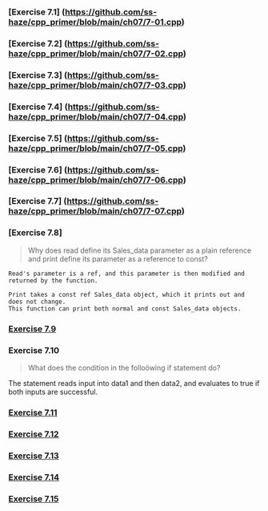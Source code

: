 ### [Exercise 7.1] (https://github.com/ss-haze/cpp_primer/blob/main/ch07/7-01.cpp)

### [Exercise 7.2] (https://github.com/ss-haze/cpp_primer/blob/main/ch07/7-02.cpp)

### [Exercise 7.3] (https://github.com/ss-haze/cpp_primer/blob/main/ch07/7-03.cpp)

### [Exercise 7.4] (https://github.com/ss-haze/cpp_primer/blob/main/ch07/7-04.cpp)

### [Exercise 7.5] (https://github.com/ss-haze/cpp_primer/blob/main/ch07/7-05.cpp)

### [Exercise 7.6] (https://github.com/ss-haze/cpp_primer/blob/main/ch07/7-06.cpp)

### [Exercise 7.7] (https://github.com/ss-haze/cpp_primer/blob/main/ch07/7-07.cpp)

### [Exercise 7.8] 
> Why does read define its Sales_data parameter as a plain reference and print define its parameter as a reference to const?
```
Read's parameter is a ref, and this parameter is then modified and returned by the function.

Print takes a const ref Sales_data object, which it prints out and does not change. 
This function can print both normal and const Sales_data objects.
```

### [Exercise 7.9](https://github.com/ss-haze/cpp_primer/blob/main/ch07/7-09.cpp)

### Exercise 7.10
> What does the condition in the folloöwing if statement do?

The statement reads input into data1 and then data2, and evaluates to true if both inputs are successful.

### [Exercise 7.11](https://github.com/ss-haze/cpp_primer/blob/main/ch07/7-11.cpp)

### [Exercise 7.12](https://github.com/ss-haze/cpp_primer/blob/main/ch07/7-12.cpp)

### [Exercise 7.13](https://github.com/ss-haze/cpp_primer/blob/main/ch07/7-13.cpp)

### [Exercise 7.14](https://github.com/ss-haze/cpp_primer/blob/main/ch07/7-14.cpp)

### [Exercise 7.15](https://github.com/ss-haze/cpp_primer/blob/main/ch07/7-15.cpp)
